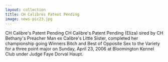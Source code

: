 ```yaml
---
layout: collection
title: CH Calibres Patent Pending
image: news-pic23.jpg
---
```

CH Calibre's Patent Pending
 CH Calibre's Patent Pending (Eliza) sired by CH Bethany's Preacher Man ex Calibre's Little Sister, completed her championship going Winners Bitch and Best of Opposite Sex to the Variety for a three point major on Sunday, April 23, 2006 at Bloomington Kennel Club under Judge Faye Dorval Haupt.
